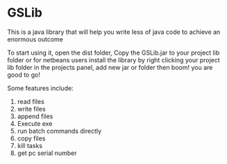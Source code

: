 # GSLib
This is a java library that will help you write less of java code to achieve an enormous outcome

To start using it, open the dist folder,
Copy the GSLib.jar to your project lib folder or for netbeans users install the library by 
right clicking your project lib folder in the projects panel, add new jar or folder then boom!
you are good to go!

Some features include:
  1. read files
  2. write files
  3. append files
  4. Execute exe
  5. run batch commands directly
  6. copy files
  7. kill tasks
  8. get pc serial number
  
